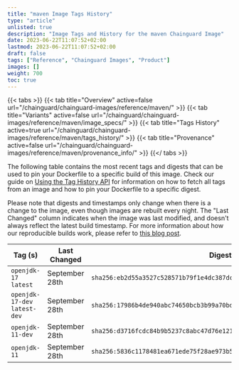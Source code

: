 ```yaml
---
title: "maven Image Tags History"
type: "article"
unlisted: true
description: "Image Tags and History for the maven Chainguard Image"
date: 2023-06-22T11:07:52+02:00
lastmod: 2023-06-22T11:07:52+02:00
draft: false
tags: ["Reference", "Chainguard Images", "Product"]
images: []
weight: 700
toc: true
---
```


{{< tabs >}}
{{< tab title="Overview" active=false url="/chainguard/chainguard-images/reference/maven/" >}}
{{< tab title="Variants" active=false url="/chainguard/chainguard-images/reference/maven/image_specs/" >}}
{{< tab title="Tags History" active=true url="/chainguard/chainguard-images/reference/maven/tags_history/" >}}
{{< tab title="Provenance" active=false url="/chainguard/chainguard-images/reference/maven/provenance_info/" >}}
{{</ tabs >}}

The following table contains the most recent tags and digests that can be used to pin your Dockerfile to a specific build of this image. Check our guide on [Using the Tag History API](/chainguard/chainguard-images/using-the-tag-history-api/) for information on how to fetch all tags from an image and how to pin your Dockerfile to a specific digest.

Please note that digests and timestamps only change when there is a change to the image, even though images are rebuilt every night. The "Last Changed" column indicates when the image was last modified, and doesn't always reflect the latest build timestamp. For more information about how our reproducible builds work, please refer to [this blog post](https://www.chainguard.dev/unchained/reproducing-chainguards-reproducible-image-builds).

| Tag (s)                        | Last Changed   | Digest                                                                    |
|--------------------------------|----------------|---------------------------------------------------------------------------|
|  `openjdk-17` `latest`         | September 28th | `sha256:eb2d55a3527c528571b79f1e4dc387dc34b2a557ffd0951bdc9ae215e26fce0e` |
|  `openjdk-17-dev` `latest-dev` | September 28th | `sha256:17986b4de940abc74650bcb3b99a70bd74735214d782204d4b1785e87a1726e5` |
|  `openjdk-11-dev`              | September 28th | `sha256:d3716fcdc84b9b5237c8abc47d76e1214fd3402e6b39c88c9e31e382fce8315e` |
|  `openjdk-11`                  | September 28th | `sha256:5836c1178481ea671ede75f28ae973b5257a4b7b528913b35eecfa005bae986b` |

